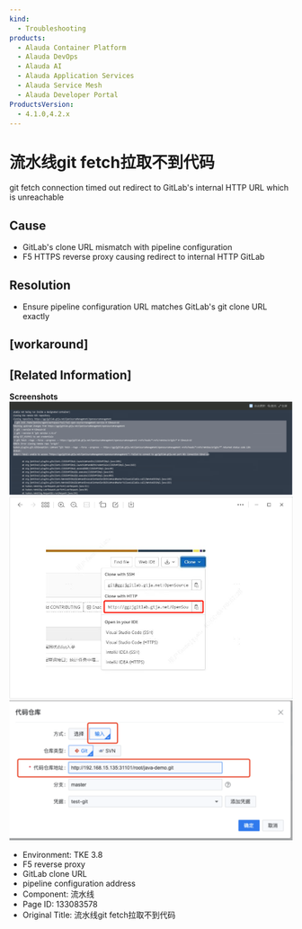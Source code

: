 ```yaml
---
kind:
  - Troubleshooting
products:
  - Alauda Container Platform
  - Alauda DevOps
  - Alauda AI
  - Alauda Application Services
  - Alauda Service Mesh
  - Alauda Developer Portal
ProductsVersion:
  - 4.1.0,4.2.x
---
```

<!-- A type of document that involves encountering a fault, diagnosing it, performing root cause analysis, and providing solutions. -->

# 流水线git fetch拉取不到代码

git fetch connection timed out redirect to GitLab's internal HTTP URL which is unreachable

## Cause
- GitLab's clone URL mismatch with pipeline configuration
- F5 HTTPS reverse proxy causing redirect to internal HTTP GitLab

## Resolution
- Ensure pipeline configuration URL matches GitLab's git clone URL exactly

## [workaround]

## [Related Information]
**Screenshots**
![](assets/liu-shui-xian-git-fetchla-qu-bu-dao-dai-ma/image2022-12-21_17-6-15.png)
![](assets/liu-shui-xian-git-fetchla-qu-bu-dao-dai-ma/image2022-12-21_17-7-18.png)
![](assets/liu-shui-xian-git-fetchla-qu-bu-dao-dai-ma/image2022-12-21_17-7-52.png)
- Environment: TKE 3.8
- F5 reverse proxy
- GitLab clone URL
- pipeline configuration address
- Component: 流水线
- Page ID: 133083578
- Original Title: 流水线git fetch拉取不到代码
